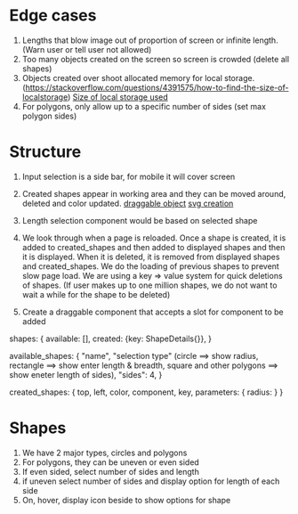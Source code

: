 Edge cases
=================
1. Lengths that blow image out of proportion of screen or infinite length. (Warn user or tell user not allowed)
2. Too many objects created on the screen so screen is crowded (delete all shapes)
3. Objects created over shoot allocated memory for local storage. (https://stackoverflow.com/questions/4391575/how-to-find-the-size-of-localstorage) [Size of local storage used](https://gist.github.com/tkambler/71050d80f1a57ea83c18)
4. For polygons, only allow up to a specific number of sides (set max polygon sides)

Structure
===========
1. Input selection is a side bar, for mobile it will cover screen
2. Created shapes appear in working area and they can be moved around, deleted and color updated. [draggable object](https://vuejsexamples.com/a-vue-component-or-component-wrapper-that-makes-an-element-movable/) [svg creation](https://www.w3schools.com/graphics/svg_ellipse.asp)
3. Length selection component would be based on selected shape
4. We look through when a page is reloaded. Once a shape is created, it is added to created_shapes and then added to displayed shapes and then it is displayed. When it is deleted, it is removed from displayed shapes and created_shapes. We do the loading of previous shapes to prevent slow page load. We are using a key => value system for quick deletions of shapes. (If user makes up to one million shapes, we do not want to wait a while for the shape to be deleted)

5. Create a draggable component that accepts a slot for component to be added

shapes: {
    available: [],
    created: {key: ShapeDetails{}},
}

available_shapes: {
    "name",
    "selection type" (circle ==> show radius, rectangle ==> show enter length & breadth, square and other polygons ==> show eneter length of sides),
    "sides": 4,
}

created_shapes: {
    top,
    left,
    color,
    component,
    key,
    parameters: {
        radius:
    }
}

Shapes
==========
1. We have 2 major types, circles and polygons
2. For polygons, they can be uneven or even sided
3. If even sided, select number of sides and length
4. if uneven select number of sides and display option for length of each side
5. On, hover, display icon beside to show options for shape